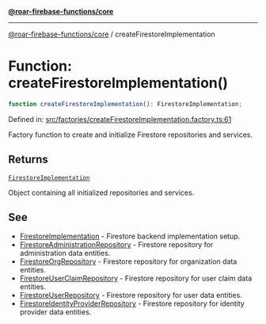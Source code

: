 [**@roar-firebase-functions/core**](../README.md)

---

[@roar-firebase-functions/core](../README.md) / createFirestoreImplementation

# Function: createFirestoreImplementation()

```ts
function createFirestoreImplementation(): FirestoreImplementation;
```

Defined in: [src/factories/createFirestoreImplementation.factory.ts:61](src/src/factories/createFirestoreImplementation.factory.ts#61)

Factory function to create and initialize Firestore repositories and services.

## Returns

[`FirestoreImplementation`](../interfaces/FirestoreImplementation.md)

Object containing all initialized repositories and services.

## See

- [FirestoreImplementation](../interfaces/FirestoreImplementation.md) - Firestore backend implementation setup.
- [FirestoreAdministrationRepository](../classes/FirestoreAdministrationRepository.md) - Firestore repository for administration data entities.
- [FirestoreOrgRepository](../classes/FirestoreOrgRepository.md) - Firestore repository for organization data entities.
- [FirestoreUserClaimRepository](../classes/FirestoreUserClaimRepository.md) - Firestore repository for user claim data entities.
- [FirestoreUserRepository](../classes/FirestoreUserRepository.md) - Firestore repository for user data entities.
- [FirestoreIdentityProviderRepository](../classes/FirestoreIdentityProviderRepository.md) - Firestore repository for identity provider data entities.
